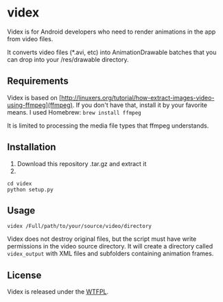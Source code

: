 videx
=====

Videx is for Android developers who need to render animations in the app from video files.

It converts video files (*.avi, etc) into AnimationDrawable batches that you can drop into your /res/drawable directory.

Requirements
------------
Videx is based on [http://linuxers.org/tutorial/how-extract-images-video-using-ffmpeg](ffmpeg). If you don't have that, install it by your favorite means. I used Homebrew: `brew install ffmpeg`

It is limited to processing the media file types that ffmpeg understands.

Installation
------------
1. Download this repository .tar.gz and extract it
2.
```
cd videx
python setup.py
```

Usage
-----
`videx /Full/path/to/your/source/video/directory`

Videx does not destroy original files, but the script must have write permissions in the video source directory. It will create a directory called `videx_output` with XML files and subfolders containing animation frames.

License
-------
Videx is released under the [WTFPL](http://en.wikipedia.org/wiki/WTFPL).